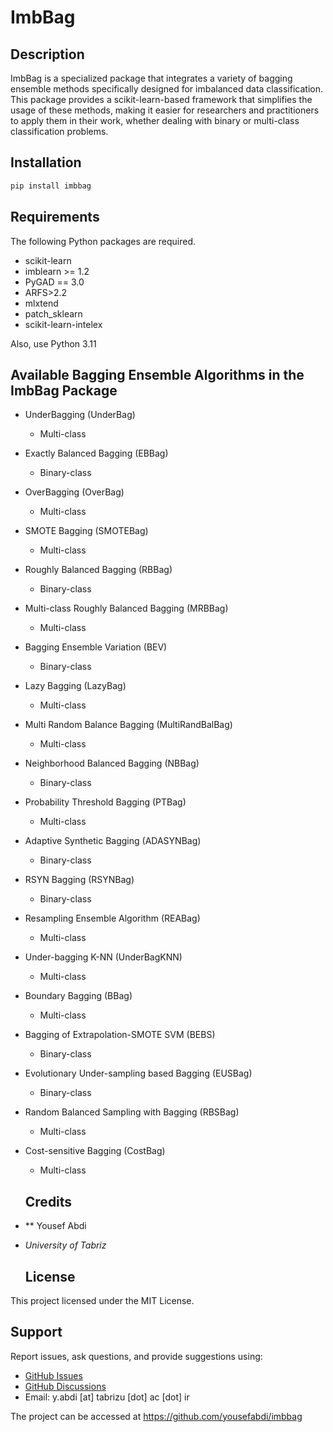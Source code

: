 # ImbBag

## Description

ImbBag is a specialized package that integrates a variety of bagging ensemble methods specifically designed for imbalanced data classification. This package provides a scikit-learn-based framework that simplifies the usage of these methods, making it easier for researchers and practitioners to apply them in their work, whether dealing with binary or multi-class classification problems.

## Installation

```bash
pip install imbbag
```


## Requirements

The following Python packages are required.

* scikit-learn
* imblearn >= 1.2
* PyGAD == 3.0
* ARFS>2.2
* mlxtend
* patch_sklearn
* scikit-learn-intelex

Also, use Python 3.11


## Available Bagging Ensemble Algorithms in the ImbBag Package

* UnderBagging (UnderBag)
  * Multi-class
* Exactly Balanced Bagging (EBBag)
  * Binary-class
* OverBagging (OverBag)
  * Multi-class
* SMOTE Bagging (SMOTEBag)
  * Multi-class
* Roughly Balanced Bagging  (RBBag)
  * Binary-class
* Multi-class Roughly Balanced Bagging (MRBBag)
  * Multi-class
* Bagging Ensemble Variation (BEV)
  * Binary-class
* Lazy Bagging (LazyBag)
  * Multi-class
* Multi Random Balance Bagging (MultiRandBalBag)
  * Multi-class
* Neighborhood Balanced Bagging (NBBag)
  * Binary-class
* Probability Threshold Bagging (PTBag)
  * Multi-class
* Adaptive Synthetic Bagging (ADASYNBag)
  * Binary-class
* RSYN Bagging (RSYNBag)
  * Binary-class
* Resampling Ensemble Algorithm (REABag)
  * Multi-class
* Under-bagging K-NN (UnderBagKNN)
  * Multi-class
* Boundary Bagging (BBag)
  * Multi-class
* Bagging of Extrapolation-SMOTE SVM (BEBS)
  * Binary-class
* Evolutionary Under-sampling based Bagging (EUSBag)
  * Binary-class
* Random Balanced Sampling with Bagging (RBSBag)
  * Multi-class
* Cost-sensitive Bagging (CostBag)
  * Multi-class
  
  
  ## Credits

- ** Yousef Abdi 
- *University of Tabriz*
  
  
  ## License

This project licensed under the MIT License.


  ## Support

Report issues, ask questions, and provide suggestions using:

* [GitHub Issues](https://github.com/yousefabdi/ImbBag/issues)
* [GitHub Discussions](https://github.com/yousefabdi/ImbBag/discussions)
* Email: y.abdi [at] tabrizu [dot] ac [dot] ir

The project can be accessed at https://github.com/yousefabdi/imbbag
